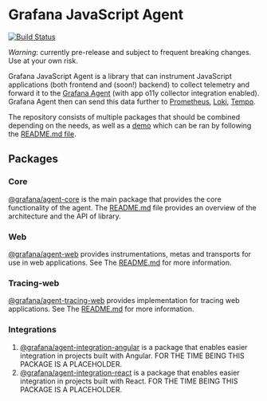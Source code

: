 # Grafana JavaScript Agent

[![Build Status](https://drone.grafana.net/api/badges/grafana/grafana-javascript-agent/status.svg)](https://drone.grafana.net/grafana/grafana-javascript-agent)

*Warning*: currently pre-release and subject to frequent breaking changes. Use at your own risk.

Grafana JavaScript Agent is a library that can instrument JavaScript applications
(both frontend and (soon!) backend) to collect telemetry and forward it
to the [Grafana Agent](https://grafana.com/docs/agent/latest/)
(with app o11y collector integration enabled). Grafana Agent then can send this data further to [Prometheus](https://prometheus.io/),
[Loki](https://grafana.com/logs/), [Tempo](https://grafana.com/traces/).

The repository consists of multiple packages that should be combined depending on the needs, as well as a [demo](https://github.com/grafana/grafana-javascript-agent/tree/main/demo)
which can be ran by following the [README.md file](https://github.com/grafana/grafana-javascript-agent/tree/main/demo/README.md).

## Packages

### Core

[@grafana/agent-core](https://github.com/grafana/grafana-javascript-agent/tree/main/packages/core) is the
main package that provides the core functionality of the agent. The [README.md](https://github.com/grafana/grafana-javascript-agent/tree/main/packages/core/README.md)
file provides an overview of the architecture and the API of library.

### Web

[@grafana/agent-web](https://github.com/grafana/grafana-javascript-agent/tree/main/packages/web)
provides instrumentations, metas and transports for use in web applications.
See The [README.md](https://github.com/grafana/grafana-javascript-agent/tree/main/packages/web/README.md) for more information.

### Tracing-web

[@grafana/agent-tracing-web](https://github.com/grafana/grafana-javascript-agent/tree/main/packages/tracing-web)
provides implementation for tracing web applications.
See The [README.md](https://github.com/grafana/grafana-javascript-agent/tree/main/packages/tracing-web/README.md)
for more information.

### Integrations

1. [@grafana/agent-integration-angular](https://github.com/grafana/grafana-javascript-agent/tree/main/packages/integration-angular)
   is a package that enables easier integration in projects built with Angular. FOR THE TIME BEING
   THIS PACKAGE IS A PLACEHOLDER.
1. [@grafana/agent-integration-react](https://github.com/grafana/grafana-javascript-agent/tree/main/packages/transport-fetch)
   is a package that enables easier integration in projects built with React. FOR THE TIME BEING
   THIS PACKAGE IS A PLACEHOLDER.
